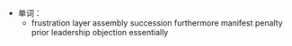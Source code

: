 - 单词：
	- frustration
	  layer
	  assembly
	  succession
	  furthermore
	  manifest
	  penalty
	  prior
	  leadership
	  objection
	  essentially